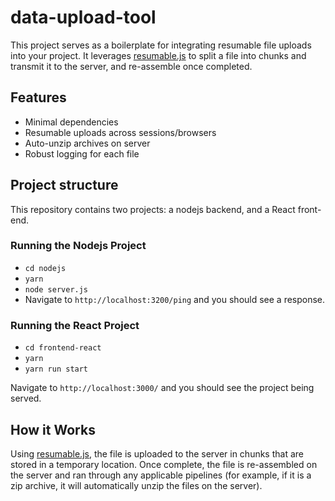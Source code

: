# data-upload-tool

This project serves as a boilerplate for integrating resumable file uploads into your project. It leverages [resumable.js](http://www.resumablejs.com/) to split a file into chunks and transmit it to the server, and re-assemble once completed. 

## Features

* Minimal dependencies
* Resumable uploads across sessions/browsers
* Auto-unzip archives on server
* Robust logging for each file 

## Project structure

This repository contains two projects: a nodejs backend, and a React front-end.

### Running the Nodejs Project

* `cd nodejs`
* `yarn`
* `node server.js`
* Navigate to `http://localhost:3200/ping` and you should see a response. 

### Running the React Project

* `cd frontend-react`
* `yarn`
* `yarn run start`

Navigate to `http://localhost:3000/` and you should see the project being served. 

## How it Works

Using [resumable.js](http://www.resumablejs.com/), the file is uploaded to the server in chunks that are stored in a temporary location. Once complete, the file is re-assembled on the server and ran through any applicable pipelines (for example, if it is a zip archive, it will automatically unzip the files on the server). 
